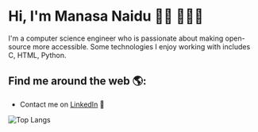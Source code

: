 # Hi, I'm Manasa Naidu 👋🏼 👨🏻‍💻

I'm a computer science engineer who is passionate about making open-source more accessible. Some technologies I enjoy working with includes C, HTML, Python.

## Find me around the web 🌎:
- Contact me on <a href="https://www.linkedin.com/in/naveenjujaray/">LinkedIn</a> 💼

![Top Langs](https://github-readme-stats.vercel.app/api/top-langs/?username=manasanaidu003&layout=compact)
